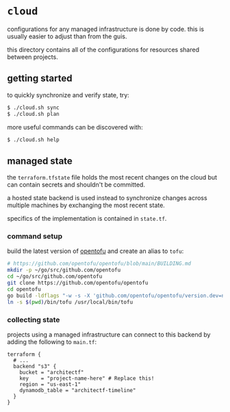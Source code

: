 # `cloud`

configurations for any managed infrastructure is done by code. this is usually
easier to adjust than from the guis.

this directory contains all of the configurations for resources shared between
projects.

## getting started

to quickly synchronize and verify state, try:

```sh
$ ./cloud.sh sync
$ ./cloud.sh plan
```

more useful commands can be discovered with:

```sh
$ ./cloud.sh help
```

## managed state

the `terraform.tfstate` file holds the most recent changes on the cloud but can
contain secrets and shouldn't be committed.

a hosted state backend is used instead to synchronize changes across multiple
machines by exchanging the most recent state.

specifics of the implementation is contained in `state.tf`.

### command setup

build the latest version of [opentofu][opentofu] and create an alias to `tofu`:

```sh
# https://github.com/opentofu/opentofu/blob/main/BUILDING.md
mkdir -p ~/go/src/github.com/opentofu
cd ~/go/src/github.com/opentofu
git clone https://github.com/opentofu/opentofu
cd opentofu
go build -ldflags "-w -s -X 'github.com/opentofu/opentofu/version.dev=no'" -o bin/tofu .
ln -s $(pwd)/bin/tofu /usr/local/bin/tofu
```

### collecting state

projects using a managed infrastructure can connect to this backend by adding
the following to `main.tf`:

```hcl
terraform {
  # ...
  backend "s3" {
    bucket = "architectf"
    key    = "project-name-here" # Replace this!
    region = "us-east-1"
    dynamodb_table = "architectf-timeline"
  }
}
```

<!-- a collection of links -->
[opentofu]: https://github.com/opentofu/opentofu
